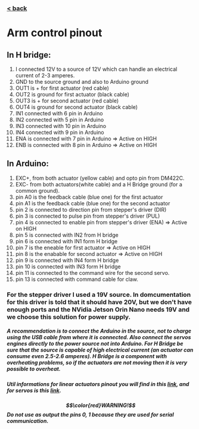 ### [< back](../GuideForDocumentation.md)
# Arm control  pinout
## In H bridge:
  1. I connected 12V to a source of 12V which can handle an electrical current of 2-3 amperes.
  2. GND to the source ground and also to Arduino ground
  3. OUT1 is + for first actuator (red cable)
  4. OUT2 is ground for first actuator (black cable)
  5. OUT3 is + for second actuator (red cable)
  6. OUT4 is ground for second actuator (black cable)
  7. IN1 connected with 6 pin in Arduino
  8. IN2 connected with 5 pin in Arduino
  9. IN3 connected with 10 pin in Arduino
  10. IN4 connected with 9 pin in Arduino
  11. ENA is connected with 7 pin in Arduino => Active on HIGH
  12. ENB is connected with 8 pin in Arduino => Active on HIGH
## In Arduino:
  1. EXC+, from both actuator (yellow cable) and opto pin from DM422C.
  2. EXC- from both actuators(white cable) and a H Bridge ground (for a common ground).
  3. pin A0 is the feedback cable (blue one) for the first actuator
  4. pin A1 is the feedback cable (blue one) for the second actuator
  5. pin 2 is connected to direction pin from stepper's driver (DIR)
  6. pin 3 is connected to pulse pin from stepper's driver (PUL)
  7. pin 4 is connected to enable pin from stepper's driver (ENA) => Active on HIGH
  8. pin 5 is connected with IN2 from H bridge
  9. pin 6 is connected with IN1 form H bridge
  10. pin 7 is the eneable for first actuator => Active on HIGH
  11. pin 8 is the enabable for second actuator => Active on HIGH
  12. pin 9 is connected with IN4 form H bridge
  13. pin 10 is connected with IN3 form H bridge
  14. pin 11 is connected to the command wire for the second servo.
  15. pin 13 is connected with command cable for claw. 
### For the stepper driver I used a 19V source. In domcumentation for this driver is told that it should have 20V, but we don't have enough ports and the NVidia Jetson Orin Nano needs 19V and we choose this solution for power supply.
##### A recommendation is to connect the Arduino in the source, not to charge using the USB cable from where it is connected. Also connect the servos engines directly to the power source not into Arduino. For H Bridge be sure that the source is capable of high electrical current (an actuator can consume even 2.5-2.6 amperes). H Bridge is a component with overheating problems, so if the actuators are not moving then it is very possible to overheat.
##### Util informations for linear actuators pinout you will find in this [link](https://arduinogetstarted.com/images/tutorial/arduino-feedback-linear-actuator-wiring-diagram.jpg), and for servos is this [link](https://content.instructables.com/FYG/SWN3/IBXMMLB3/FYGSWN3IBXMMLB3.png?auto=webp&frame=1&width=1024&fit=bounds&md=82e53a3443fd67343967a3199d2aeca0).
##### $$\color{red}WARNING!$$ Do not use as output the pins 0, 1 because they are used for serial communication.
